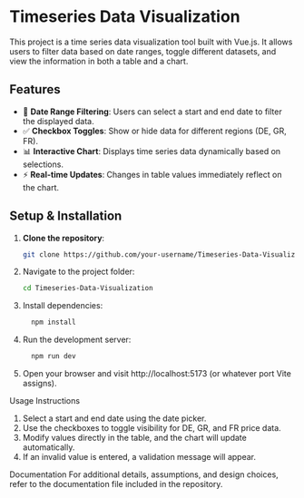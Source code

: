 # Timeseries Data Visualization

This project is a time series data visualization tool built with Vue.js. It allows users to filter data based on date ranges, toggle different datasets, and view the information in both a table and a chart.

## Features
- 📅 **Date Range Filtering**: Users can select a start and end date to filter the displayed data.
- ✅ **Checkbox Toggles**: Show or hide data for different regions (DE, GR, FR).
- 📊 **Interactive Chart**: Displays time series data dynamically based on selections.
- ⚡ **Real-time Updates**: Changes in table values immediately reflect on the chart.

## Setup & Installation

1. **Clone the repository**:
   ```sh
   git clone https://github.com/your-username/Timeseries-Data-Visualization.git

2. Navigate to the project folder:
    ```sh
   cd Timeseries-Data-Visualization
   
3. Install dependencies:
   ```sh
     npm install

4. Run the development server:
   ```sh
     npm run dev

5. Open your browser and visit http://localhost:5173 (or whatever port Vite assigns).


Usage Instructions
  1. Select a start and end date using the date picker.
  2. Use the checkboxes to toggle visibility for DE, GR, and FR price data.
  3. Modify values directly in the table, and the chart will update automatically.
  4. If an invalid value is entered, a validation message will appear.

Documentation
  For additional details, assumptions, and design choices, refer to the documentation file included in the repository.
